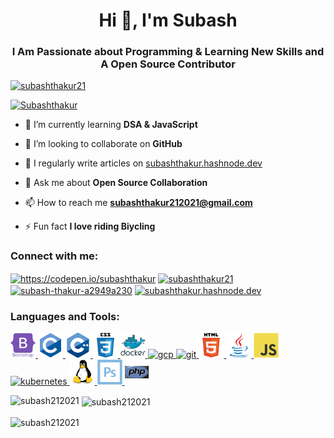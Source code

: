 

<!--
**Subash212021/Subash212021** is a ✨ _special_ ✨ repository because its `README.md` (this file) appears on your GitHub profile.

Here are some ideas to get you started:

- 🔭 I’m currently working on ...
- 🌱 I’m currently learning ...
- 👯 I’m looking to collaborate on ...
- 🤔 I’m looking for help with ...
- 💬 Ask me about ...
- 📫 How to reach me: ...
- 😄 Pronouns: ...
- ⚡ Fun fact: ...
-->
<h1 align="center">Hi 👋, I'm Subash </h1>
<h3 align="center">I Am Passionate about Programming & Learning New Skills and A Open Source Contributor</h3>

<p align="left"> <a href="https://twitter.com/subashthakur21" target="blank"><img src="https://img.shields.io/twitter/follow/subashthakur21?logo=twitter&style=for-the-badge" alt="subashthakur21" /></a> </p>
<p align="left"> <a href="https://codepen.io/Subashthakur" target="blank"><img src ="https://codepen.io/Subashthakur?logo=codepen.io&style=for-the-badge" alt="Subashthakur" /></a></p>

- 🌱 I’m currently learning **DSA & JavaScript**

- 👯 I’m looking to collaborate on **GitHub**

- 📝 I regularly write articles on [subashthakur.hashnode.dev](subashthakur.hashnode.dev)

- 💬 Ask me about **Open Source Collaboration**

- 📫 How to reach me **subashthakur212021@gmail.com**

- ⚡ Fun fact **I love riding Biycling**

<h3 align="left">Connect with me:</h3>
<p align="left">
<a href="https://codepen.io/https://codepen.io/subashthakur" target="blank"><img align="center" src="https://raw.githubusercontent.com/rahuldkjain/github-profile-readme-generator/master/src/images/icons/Social/codepen.svg" alt="https://codepen.io/subashthakur" height="30" width="40" /></a>
<a href="https://twitter.com/subashthakur21" target="blank"><img align="center" src="https://raw.githubusercontent.com/rahuldkjain/github-profile-readme-generator/master/src/images/icons/Social/twitter.svg" alt="subashthakur21" height="30" width="40" /></a>
<a href="https://linkedin.com/in/subash-thakur-a2949a230" target="blank"><img align="center" src="https://raw.githubusercontent.com/rahuldkjain/github-profile-readme-generator/master/src/images/icons/Social/linked-in-alt.svg" alt="subash-thakur-a2949a230" height="30" width="40" /></a>
<a href="https://hashnode.com/subashthakur.hashnode.dev" target="blank"><img align="center" src="https://raw.githubusercontent.com/rahuldkjain/github-profile-readme-generator/master/src/images/icons/Social/hashnode.svg" alt="subashthakur.hashnode.dev" height="30" width="40" /></a>
</p>

<h3 align="left">Languages and Tools:</h3>
<p align="left"> <a href="https://getbootstrap.com" target="_blank" rel="noreferrer"> <img src="https://raw.githubusercontent.com/devicons/devicon/master/icons/bootstrap/bootstrap-plain-wordmark.svg" alt="bootstrap" width="40" height="40"/> </a> <a href="https://www.cprogramming.com/" target="_blank" rel="noreferrer"> <img src="https://raw.githubusercontent.com/devicons/devicon/master/icons/c/c-original.svg" alt="c" width="40" height="40"/> </a> <a href="https://www.w3schools.com/cpp/" target="_blank" rel="noreferrer"> <img src="https://raw.githubusercontent.com/devicons/devicon/master/icons/cplusplus/cplusplus-original.svg" alt="cplusplus" width="40" height="40"/> </a> <a href="https://www.w3schools.com/css/" target="_blank" rel="noreferrer"> <img src="https://raw.githubusercontent.com/devicons/devicon/master/icons/css3/css3-original-wordmark.svg" alt="css3" width="40" height="40"/> </a> <a href="https://www.docker.com/" target="_blank" rel="noreferrer"> <img src="https://raw.githubusercontent.com/devicons/devicon/master/icons/docker/docker-original-wordmark.svg" alt="docker" width="40" height="40"/> </a> <a href="https://cloud.google.com" target="_blank" rel="noreferrer"> <img src="https://www.vectorlogo.zone/logos/google_cloud/google_cloud-icon.svg" alt="gcp" width="40" height="40"/> </a> <a href="https://git-scm.com/" target="_blank" rel="noreferrer"> <img src="https://www.vectorlogo.zone/logos/git-scm/git-scm-icon.svg" alt="git" width="40" height="40"/> </a> <a href="https://www.w3.org/html/" target="_blank" rel="noreferrer"> <img src="https://raw.githubusercontent.com/devicons/devicon/master/icons/html5/html5-original-wordmark.svg" alt="html5" width="40" height="40"/> </a> <a href="https://www.java.com" target="_blank" rel="noreferrer"> <img src="https://raw.githubusercontent.com/devicons/devicon/master/icons/java/java-original.svg" alt="java" width="40" height="40"/> </a> <a href="https://developer.mozilla.org/en-US/docs/Web/JavaScript" target="_blank" rel="noreferrer"> <img src="https://raw.githubusercontent.com/devicons/devicon/master/icons/javascript/javascript-original.svg" alt="javascript" width="40" height="40"/> </a> <a href="https://kubernetes.io" target="_blank" rel="noreferrer"> <img src="https://www.vectorlogo.zone/logos/kubernetes/kubernetes-icon.svg" alt="kubernetes" width="40" height="40"/> </a> <a href="https://www.linux.org/" target="_blank" rel="noreferrer"> <img src="https://raw.githubusercontent.com/devicons/devicon/master/icons/linux/linux-original.svg" alt="linux" width="40" height="40"/> </a> <a href="https://www.photoshop.com/en" target="_blank" rel="noreferrer"> <img src="https://raw.githubusercontent.com/devicons/devicon/master/icons/photoshop/photoshop-line.svg" alt="photoshop" width="40" height="40"/> </a> <a href="https://www.php.net" target="_blank" rel="noreferrer"> <img src="https://raw.githubusercontent.com/devicons/devicon/master/icons/php/php-original.svg" alt="php" width="40" height="40"/> </a> </p>

<p><img align="left" src="https://github-readme-stats.vercel.app/api/top-langs?username=subash212021&show_icons=true&title_color=34437f&locale=en&layout=compact" alt="subash212021" /></p>

<p>&nbsp;<img align="center" src="https://github-readme-stats.vercel.app/api?username=subash212021&show_icons=true&locale=en" alt="subash212021" /></p>

<p><img align="center" src="https://github-readme-streak-stats.herokuapp.com/?user=subash212021&" alt="subash212021" /></p>

